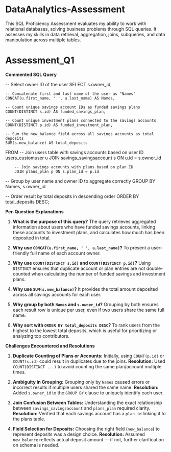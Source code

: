 # DataAnalytics-Assessment
This SQL Proficiency Assessment evaluates my ability to work with relational databases, solving business problems through SQL queries. It assesses my skills in data retrieval, aggregation, joins, subqueries, and data manipulation across multiple tables.

# Assessment_Q1
**Commented SQL Query**

-- Select owner ID of the user
SELECT 
    s.owner_id,
    
    -- Concatenate first and last name of the user as "Names"
    CONCAT(u.first_name, ' ', u.last_name) AS Names,

    -- Count unique savings account IDs as funded savings plans
    COUNT(DISTINCT s.id) AS funded_savings_plan,

    -- Count unique investment plans connected to the savings accounts
    COUNT(DISTINCT p.id) AS funded_investment_plan,

    -- Sum the new_balance field across all savings accounts as total deposits
    SUM(s.new_balance) AS total_deposits

FROM
    -- Join users table with savings accounts based on user ID
    users_customuser u
        JOIN savings_savingsaccount s ON u.id = s.owner_id

        -- Join savings accounts with plans based on plan ID
        JOIN plans_plan p ON s.plan_id = p.id

-- Group by user name and owner ID to aggregate correctly
GROUP BY Names, s.owner_id

-- Order result by total deposits in descending order
ORDER BY total_deposits DESC;

 **Per-Question Explanations**

1. **What is the purpose of this query?**
   The query retrieves aggregated information about users who have funded savings accounts, linking these accounts to investment plans, and calculates how much has been deposited in total.

2. **Why use `CONCAT(u.first_name, ' ', u.last_name)`?**
   To present a user-friendly full name of each account owner.

3. **Why use `COUNT(DISTINCT s.id)` and `COUNT(DISTINCT p.id)`?**
   Using `DISTINCT` ensures that duplicate account or plan entries are not double-counted when calculating the number of funded savings and investment plans.

4. **Why use `SUM(s.new_balance)`?**
   It provides the total amount deposited across all savings accounts for each user.

5. **Why group by both `Names` and `s.owner_id`?**
   Grouping by both ensures each result row is unique per user, even if two users share the same full name.

6. **Why sort with `ORDER BY total_deposits DESC`?**
   To rank users from the highest to the lowest total deposits, which is useful for prioritizing or analyzing top contributors.

 **Challenges Encountered and Resolutions**

1. **Duplicate Counting of Plans or Accounts:**
   Initially, using `COUNT(p.id)` or `COUNT(s.id)` could result in duplicates due to the joins.
   **Resolution:** Used `COUNT(DISTINCT ...)` to avoid counting the same plan/account multiple times.

2. **Ambiguity in Grouping:**
   Grouping only by `Names` caused errors or incorrect results if multiple users shared the same name.
   **Resolution:** Added `s.owner_id` to the `GROUP BY` clause to uniquely identify each user.

3. **Join Confusion Between Tables:**
   Understanding the exact relationship between `savings_savingsaccount` and `plans_plan` required clarity.
   **Resolution:** Verified that each savings account has a `plan_id` linking it to the plans table.

4. **Field Selection for Deposits:**
   Choosing the right field (`new_balance`) to represent deposits was a design choice.
   **Resolution:** Assumed `new_balance` reflects actual deposit amount — if not, further clarification on schema is needed.
